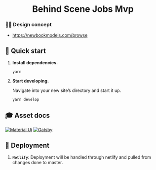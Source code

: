 <h1 align="center">
  Behind Scene Jobs Mvp
</h1>

### ✍🏾 Design concept

- https://newbookmodels.com/browse

## 🚀 Quick start

1.  **Install dependencies.**

    ```shell
    yarn
    ```

1.  **Start developing.**

    Navigate into your new site’s directory and start it up.

    ```shell
    yarn develop
    ```

## 🎓 Asset docs

[![Material Ui](https://material-ui.com)](https://material-ui.com/components/grid/)
[![Gatsby](https://www.gatsbyjs.org)](https://www.gatsbyjs.org/)

## 💫 Deployment

1. **`Netlify`**: Deployment will be handled through netlify and pulled from changes done to master.
